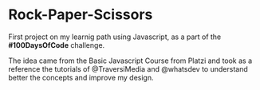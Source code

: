 # Rock-Paper-Scissors

First project on my learnig path using Javascript, as a part of the **#100DaysOfCode** challenge.

The idea came from the Basic Javascript Course from Platzi and took as a reference the tutorials of @TraversiMedia and @whatsdev to understand better the concepts and improve my design. 

